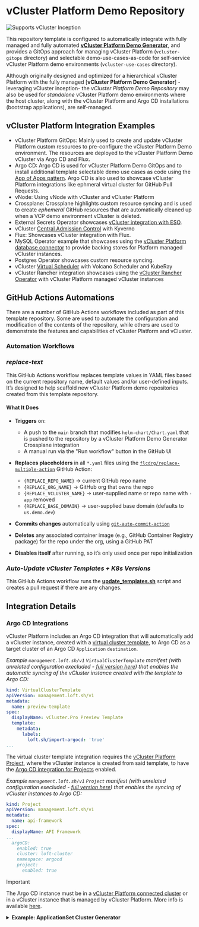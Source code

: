 # vCluster Platform Demo Repository

![Supports vCluster Inception](https://img.shields.io/badge/vCluster-Inception%20Ready-blueviolet?style=flat-square&logo=kubernetes)

This repository template is configured to automatically integrate with fully managed and fully automated [**vCluster Platform Demo Generator**](./vcluster-platform-demo-generator.md), and provides a GitOps approach for managing vCluster Platform (`vcluster-gitops` directory) and selectable demo-use-cases-as-code for self-service vCluster Platform demo environments (`vcluster-use-cases` directory).

Although originally designed and optimized for a hierarchical vCluster Platform  with the fully managed [**vCluster Platform Demo Generator**] -leveraging vCluster inception- the _vCluster Platform Demo Repository_ may also be used for _standalone_ vCluster Platform demo environments where the host cluster, along with the vCluster Platform and Argo CD installations (bootstrap applications), are self-managed.

## vCluster Platform Integration Examples

- vCluster Platform GitOps: Mainly used to create and update vCluster Platform custom resources to pre-configure the vCluster Platform Demo environment. The resources are deployed to the vCluster Platform Demo vCluster via Argo CD and Flux.
- Argo CD: Argo CD is used for vCluster Platform Demo GitOps and to install additional template selectable demo use cases as code using the [App of Apps pattern](https://argo-cd.readthedocs.io/en/latest/operator-manual/cluster-bootstrapping/#app-of-apps-pattern). Argo CD is also used to showcase vCluster Platform integrations like ephmeral virtual cluster for GitHub Pull Requests. 
- vNode: Using vNode with vCluster and vCluster Platform
- Crossplane: Crossplane highlights custom resource syncing and is used to create _ephemeral_ GitHub resources that are automatically cleaned up when a VCP demo environment vCluster is deleted.
- External Secrets Operator showcases [vCluster integration with ESO](https://www.vcluster.com/docs/vcluster/integrations/external-secrets/guide).
- vCluster [Central Admission Control](https://www.vcluster.com/docs/vcluster/configure/vcluster-yaml/policies/admission-control) with Kyverno
- Flux: Showcases vCluster integration with Flux.
- MySQL Operator example that showcases using the [vCluster Platform database connector](https://www.vcluster.com/docs/platform/administer/connector/database) to provide backing stores for Platform managed vCluster instances.
- Postgres Operator showcases custom resource syncing.
- vCluster [Virtual Scheduler](https://www.vcluster.com/docs/vcluster/configure/vcluster-yaml/control-plane/other/advanced/virtual-scheduler) with Volcano Scheduler and KubeRay
- vCluster Rancher integration showcases using the [vCluster Rancher Operator](https://github.com/loft-sh/vcluster-rancher-operator) with vCluster Platform managed vCluster instances

## GitHub Actions Automations

There are a number of GitHub Actions workflows included as part of this template repository. Some are used to automate the configuration and modification of the contents of the repository, while others are used to demonstrate the features and capabilities of vCluster Platform and vCluster.

### Automation Workflows

### _replace-text_

This GitHub Actions workflow replaces template values in YAML files based on the current repository name, default values and/or user-defined inputs. It’s designed to help scaffold new vCluster Platform demo repositories created from this template repository.

#### What It Does

- **Triggers** on:
  - A push to the `main` branch that modifies `helm-chart/Chart.yaml` that is pushed to the repository by a vCluster Platform Demo Generator Crossplane integration
  - A manual run via the "Run workflow" button in the GitHub UI

- **Replaces placeholders** in all `*.yaml` files using the [`flcdrg/replace-multiple-action`](https://github.com/flcdrg/replace-multiple-action) GitHub Action:
  - `{REPLACE_REPO_NAME}` → current GitHub repo name
  - `{REPLACE_ORG_NAME}` → GitHub org that owns the repo
  - `{REPLACE_VCLUSTER_NAME}` → user-supplied name or repo name with `-app` removed
  - `{REPLACE_BASE_DOMAIN}` → user-supplied base domain (defaults to `us.demo.dev`)

- **Commits changes** automatically using [`git-auto-commit-action`](https://github.com/stefanzweifel/git-auto-commit-action)

- **Deletes** any associated container image (e.g., GitHub Container Registry package) for the repo under the org, using a GitHub PAT

- **Disables itself** after running, so it’s only used once per repo initialization

### _Auto-Update vCluster Templates + K8s Versions_

This GitHub Actions workflow runs the [**update_templates.sh**](./scripts/update-templates.sh) script and creates a pull request if there are any changes.

## Integration Details

### Argo CD Integrations

vCluster Platform includes an Argo CD integration that will automatically add a vCluster instance, created with a [virtual cluster template](https://www.vcluster.com/pro/docs/virtual-clusters/templates), to Argo CD as a target cluster of an Argo CD `Application` `destination`.

*Example `management.loft.sh/v1` `VirtualClusterTemplate` manifest (with unrelated configuration execluded - [full version here](https://github.com/loft-demos/loft-demo-base/blob/main/loft/vcluster-templates.yaml)) that enables the automatic syncing of the vCluster instance created with the template to Argo CD:*

```yaml
kind: VirtualClusterTemplate
apiVersion: management.loft.sh/v1
metadata:
  name: preview-template
spec:
  displayName: vCluster.Pro Preview Template
  template:
    metadata:
      labels:
        loft.sh/import-argocd: 'true'
...
```

The virtual cluster template integration requires the [vCluster Platform Project](https://www.vcluster.com/docs/platform/administer/projects/create), where the vCluster instance is created from said template, to have the [Argo CD integration for Projects](https://www.vcluster.com/docs/platform/integrations/argocd#project-integration) enabled.

*Example `management.loft.sh/v1` `Project` manifest (with unrelated configuration execluded - [full version here](https://github.com/loft-demos/loft-demo-base/blob/main/loft/projects.yaml)) that enables the syncing of vCluster instances to Argo CD:*

```yaml
kind: Project
apiVersion: management.loft.sh/v1
metadata:
  name: api-framework
spec:
  displayName: API Framework
...
  argoCD:
    enabled: true
    cluster: loft-cluster
    namespace: argocd
    project:
      enabled: true
```

>[!IMPORTANT]
>The Argo CD instance must be in a [vCluster Platform connected cluster](https://www.vcluster.com/docs/platform/administer/clusters/connect-cluster) or in a vCluster instance that is managed by vCluster Platform. More info is available [here](https://www.vcluster.com/docs/platform/integrations/argocd).

<details>
<summary><b>Example: ApplicationSet Cluster Generator</b></summary>
>[!IMPORTANT]
>The vCluster Platform Argo CD integration, as described above, must be enabled on the vCluster Platform project the vCluster instance is created in, for the vCluster instance to be automatically added to Argo CD as an available `Application` `destination` cluster.

In addition to automatically adding/syncing vCluster instances to Argo CD, the vCluster Platform integration also syncs `instanceTemplate` `labels` of a virtual cluster template to the Argo CD cluster `Secret` generated by the integration discussed above. This integration allows the use of the `labels` as `selectors` with the [Argo CD Cluster Generator](https://argo-cd.readthedocs.io/en/stable/operator-manual/applicationset/Generators-Cluster/) for `ApplciationSets`.

*Example `management.loft.sh/v1` `VirtualClusterTemplate` manifest (with unrelated configuration execluded - [full version here](https://github.com/loft-demos/loft-demo-base/blob/main/loft/vcluster-templates.yaml)) that enables the automatic syncing of vCluster instances created with this template to Argo CD and adds the `spec.versions.template.metadata.labels` to the generate Argo CD Cluster `Secret`:*

```yaml
apiVersion: management.loft.sh/v1
kind: VirtualClusterTemplate
metadata:
  name: vcluster-pro-template
  labels:
    app.kubernetes.io/instance: loft-configuration
spec:
  displayName: Virtual Cluster Pro Template
...
  template:
...
  versions:
    - template:
        metadata:
          labels:
            loft.sh/import-argocd: 'true'
        instanceTemplate:
          metadata:
            labels:
              env: '{{ .Values.env }}'
              team: '{{ .Values.loft.project }}'
        pro:
          enabled: true
...
      parameters:
      ...
        - variable: env
          label: Deployment Environment
          description: Environment for deployments for this vCluster used as cluster label for Argo CD ApplicationSet Cluster Generator
          options:
            - dev
            - qa
            - prod
          defaultValue: dev
      version: 1.0.0
    - template:
        metadata: {}
        instanceTemplate:
          metadata: {}
      version: 0.0.0
...
```

In this example the value for the `instanceTemplate.metadata.labels.env` label is populated with the selected `env` parameter value, but the value also be hardcoded so that every vCluster instance created from this template had the same `env` label value. The `team` label is populated with the `project` vCluster Platform Parameter values as documented [here](https://www.vcluster.com/docs/platform/administer/templates/advanced/parameters).

The generated Argo CD Cluster `Secret` for a vCluster instance created in the `api-framework` project and using the above template:

```yaml
apiVersion: v1
kind: Secret
metadata:
  name: loft-api-framework-vcluster-api-framework-dev
  namespace: argocd
  labels:
    argocd.argoproj.io/secret-type: cluster
    env: dev
    loft.sh/vcluster-instance-name: api-framework-dev
    loft.sh/vcluster-instance-namespace: loft-p-api-framework
    team: api-framework
  annotations:
    co-managed-by: loft.sh
    managed-by: argocd.argoproj.io
data:
  config: >-
    ...
  name: bG9mdC1hcGktZnJhbWV3b3JrLXZjbHVzdGVyLWFwaS1mcmFtZXdvcmstZGV2
  server: >-
    ...
type: Opaque
```

With all of that in place, you would then be able to create an Argo CD `ApplicationSet` that used the Cluster Generator as below (replacing necessary values with those for your Git repository):

```yaml
apiVersion: argoproj.io/v1alpha1
kind: ApplicationSet
metadata:
  name: REPO_NAME-env-config
  namespace: argocd
spec:
  generators:
    - clusters:
        selector:
          matchLabels:
            env: "dev"
    - clusters:
        selector:
          matchLabels:
            env: "qa"
    - clusters:
        selector:
          matchLabels:
            env: "prod"
  template:
    metadata:
      # {{name}} is the name of the kubernetes cluster as selected by the spec above
      name: REPO_NAME-{{name}}
    spec:
      destination:
        # {{server}} is the url of the 
        server: '{{server}}'
        # {{metadata.labels.env}} is the value of the env label that is being used to select kubernetes clusters 
        # and used as sub-folder in the target git repository
        namespace: hello-world-app-{{metadata.labels.env}}
      info:
        - name: GitHub Repo
          value: https://github.com/loft-demos/REPO_NAME/
      project: default
      source:
        path: k8s-manifests/{{metadata.labels.env}}/
        repoURL: https://github.com/loft-demos/REPO_NAME.git
        targetRevision: main
      syncPolicy:
        automated:
          selfHeal: true
        syncOptions:
          - CreateNamespace=true
```

>[!NOTE]
>The use of the `env` label as part of the `spec.template.spec.source.path` allowing vCluster instances with different `env` values to target different subdirectories in the GitHub repository for the Argo CD generated `Application`.

The resulting Argo CD `Application` for the `hello-app-a1` repository:

```yaml
apiVersion: argoproj.io/v1alpha1
kind: Application
metadata:
  name: hello-app-a1-config
  namespace: argocd
spec:
  destination:
    namespace: hello-world-app
    server: >-
      https://a1.us.demo.dev/kubernetes/project/api-framework/virtualcluster/api-framework-dev
  info:
    - name: GitHub Repo
      value: https://github.com/loft-demos/hello-app-a1/
  project: default
  source:
    path: k8s-manifests/dev/
    repoURL: https://github.com/loft-demos/hello-app-a1.git
    targetRevision: main
  syncPolicy:
    automated:
      selfHeal: true
    syncOptions:
      - CreateNamespace=true
```
</details>
